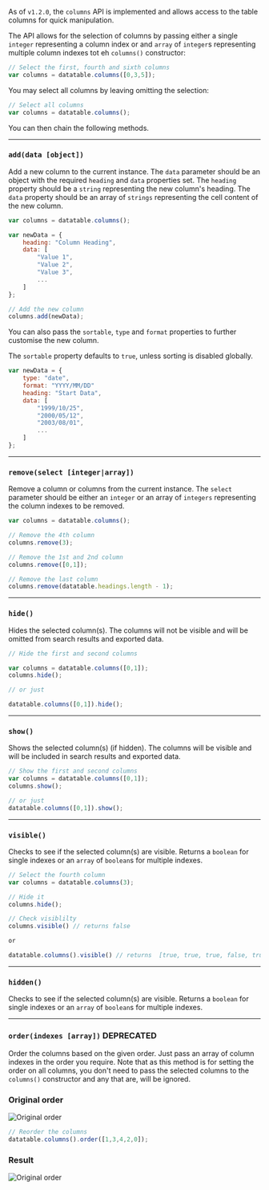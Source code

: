 As of `v1.2.0`, the `columns` API is implemented and allows access to the table columns for quick manipulation.

The API allows for the selection of columns by passing either a single `integer` representing a column index or and `array` of `integer`s representing multiple column indexes tot eh `columns()` constructor:

```javascript
// Select the first, fourth and sixth columns
var columns = datatable.columns([0,3,5]);
```

You may select all columns by leaving omitting the selection:

```javascript
// Select all columns
var columns = datatable.columns();
```

You can then chain the following methods.

---

### `add(data [object])`

Add a new column to the current instance. The `data` parameter should be an object with the required `heading` and `data` properties set. The `heading` property should be a `string` representing the new column's heading. The `data` property should be an array of `strings` representing the cell content of the new column.

```javascript
var columns = datatable.columns();

var newData = {
    heading: "Column Heading",
    data: [
        "Value 1",
        "Value 2",
        "Value 3",
        ...
    ]
};

// Add the new column
columns.add(newData);
```

You can also pass the `sortable`, `type` and `format` properties to further customise the new column.

The `sortable` property defaults to `true`, unless sorting is disabled globally.

```javascript
var newData = {
    type: "date",
    format: "YYYY/MM/DD"
    heading: "Start Data",
    data: [
        "1999/10/25",
        "2000/05/12",
        "2003/08/01",
        ...
    ]
};
```

---

### `remove(select [integer|array])`

Remove a column or columns from the current instance. The `select` parameter should be either an `integer` or an array of `integers` representing the column indexes to be removed.

```javascript
var columns = datatable.columns();

// Remove the 4th column
columns.remove(3);

// Remove the 1st and 2nd column
columns.remove([0,1]);

// Remove the last column
columns.remove(datatable.headings.length - 1);

```

---

### `hide()`

Hides the selected column(s). The columns will not be visible and will be omitted from search results and exported data.

```javascript
// Hide the first and second columns

var columns = datatable.columns([0,1]);
columns.hide();

// or just

datatable.columns([0,1]).hide();
```

---

### `show()`

Shows the selected column(s) (if hidden). The columns will be visible and will be included in search results and exported data.


```javascript
// Show the first and second columns
var columns = datatable.columns([0,1]);
columns.show();

// or just
datatable.columns([0,1]).show();
```

---

### `visible()`

Checks to see if the selected column(s) are visible. Returns a `boolean` for single indexes or an `array` of `boolean`s for multiple indexes.

```javascript
// Select the fourth column
var columns = datatable.columns(3);

// Hide it
columns.hide();

// Check visiblilty
columns.visible() // returns false

or 

datatable.columns().visible() // returns  [true, true, true, false, true]

```

---

### `hidden()`

Checks to see if the selected column(s) are visible. Returns a `boolean` for single indexes or an `array` of `boolean`s for multiple indexes.

---

### `order(indexes [array])` DEPRECATED

Order the columns based on the given order. Just pass an array of column indexes in the order you require. Note that as this method is for setting the order on all columns, you don't need to pass the selected columns to the `columns()` constructor and any that are, will be ignored.

### Original order
![Original order](http://i.imgur.com/OK5DoGs.png)


```javascript
// Reorder the columns
datatable.columns().order([1,3,4,2,0]);
```


### Result
![Original order](http://i.imgur.com/kNGEgpT.png)